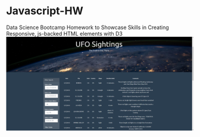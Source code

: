 # Javascript-HW
Data Science Bootcamp Homework to Showcase Skills in Creating Responsive, js-backed HTML elements with D3
<img src=homepage.png>